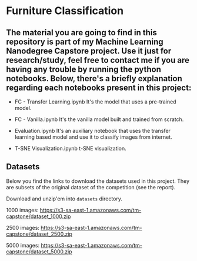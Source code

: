 Furniture Classification
========================

The material you are going to find in this repository is part of my Machine Learning Nanodegree Capstore project. Use it just for research/study, feel free to contact me if you are having any trouble by running the python notebooks. Below, there's a briefly explanation regarding each notebooks present in this project:
---

* FC - Transfer Learning.ipynb
It's the model that uses a pre-trained model.

* FC - Vanilla.ipynb
It's the vanilla model built and trained from scratch.

* Evaluation.ipynb
It's an auxiliary notebook that uses the transfer learning based model and use it to classify images from internet.

* T-SNE Visualization.ipynb
t-SNE visualization.


Datasets
---

Below you find the links to download the datasets used in this project.
They are subsets of the original dataset of the competition (see the report).

Download and unzip'em into `datasets` directory.

1000 images:
https://s3-sa-east-1.amazonaws.com/tm-capstone/dataset_1000.zip

2500 images:
https://s3-sa-east-1.amazonaws.com/tm-capstone/dataset_2500.zip

5000 images:
https://s3-sa-east-1.amazonaws.com/tm-capstone/dataset_5000.zip
